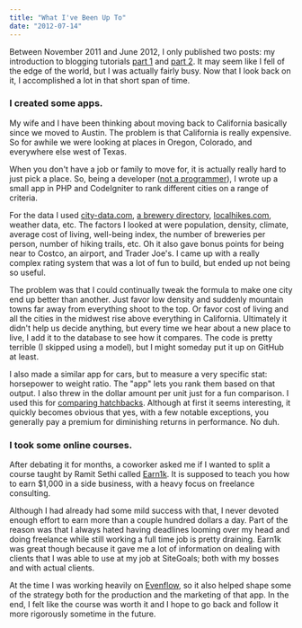 ```yaml
---
title: "What I've Been Up To"
date: "2012-07-14"
---
```


Between November 2011 and June 2012, I only published two posts: my introduction to blogging tutorials [part 1](http://simpixelated.com/introduction-to-blogging-choosing-the-right-keywords/ "Introduction to Blogging: Choosing the Right Keywords") and [part 2](http://simpixelated.com/blogging-101-how-to-setup-wordpress/ "Blogging 101: How to Setup WordPress"). It may seem like I fell of the edge of the world, but I was actually fairly busy. Now that I look back on it, I accomplished a lot in that short span of time.

### I created some apps.

My wife and I have been thinking about moving back to California basically since we moved to Austin. The problem is that California is really expensive. So for awhile we were looking at places in Oregon, Colorado, and everywhere else west of Texas.

When you don't have a job or family to move for, it is actually really hard to just pick a place. So, being a developer ([not a programmer](http://simpixelated.com/learning-object-oriented-javascript/ "Learning Object Oriented Javascript")), I wrote up a small app in PHP and CodeIgniter to rank different cities on a range of criteria.

For the data I used [city-data.com](http://www.city-data.com), [a brewery directory](http://www.ratebeer.com/breweries/), [localhikes.com](http://www.localhikes.com/), weather data, etc. The factors I looked at were population, density, climate, average cost of living, well-being index, the number of breweries per person, number of hiking trails, etc. Oh it also gave bonus points for being near to Costco, an airport, and Trader Joe's. I came up with a really complex rating system that was a lot of fun to build, but ended up not being so useful.

The problem was that I could continually tweak the formula to make one city end up better than another. Just favor low density and suddenly mountain towns far away from everything shoot to the top. Or favor cost of living and all the cities in the midwest rise above everything in California. Ultimately it didn't help us decide anything, but every time we hear about a new place to live, I add it to the database to see how it compares. The code is pretty terrible (I skipped using a model), but I might someday put it up on GitHub at least.

I also made a similar app for cars, but to measure a very specific stat: horsepower to weight ratio. The "app" lets you rank them based on that output. I also threw in the dollar amount per unit just for a fun comparison. I used this for [comparing hatchbacks](http://www.fiat500abarth.us/2012/bang-for-your-buck/). Although at first it seems interesting, it quickly becomes obvious that yes, with a few notable exceptions, you generally pay a premium for diminishing returns in performance. No duh.

### I took some online courses.

After debating it for months, a coworker asked me if I wanted to split a course taught by Ramit Sethi called [Earn1k](http://earn1k.com/). It is supposed to teach you how to earn \$1,000 in a side business, with a heavy focus on freelance consulting.

Although I had already had some mild success with that, I never devoted enough effort to earn more than a couple hundred dollars a day. Part of the reason was that I always hated having deadlines looming over my head and doing freelance while still working a full time job is pretty draining. Earn1k was great though because it gave me a lot of information on dealing with clients that I was able to use at my job at SiteGoals; both with my bosses and with actual clients.

At the time I was working heavily on [Evenflow](http://evenflowpro.com), so it also helped shape some of the strategy both for the production and the marketing of that app. In the end, I felt like the course was worth it and I hope to go back and follow it more rigorously sometime in the future.
